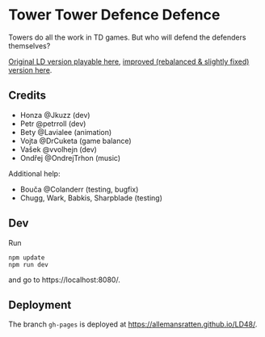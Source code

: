# Tower Tower Defence Defence

Towers do all the work in TD games. But who will defend the defenders themselves?

[Original LD version playable here](https://allemansratten.github.io/LD48/dist/index.html), [improved (rebalanced & slightly fixed) version here](https://allemansratten.github.io/LD48/dist_post_ld/index.html).

## Credits

- Honza @Jkuzz (dev)
- Petr @petrroll (dev)
- Bety @Lavialee (animation)
- Vojta @DrCuketa (game balance)
- Vašek @vvolhejn (dev)
- Ondřej @OndrejTrhon (music)

Additional help:
- Bouča @Colanderr (testing, bugfix)
- Chugg, Wark, Babkis, Sharpblade (testing)

## Dev

Run

```
npm update
npm run dev
```

and go to https://localhost:8080/.

## Deployment

The branch `gh-pages` is deployed at https://allemansratten.github.io/LD48/.
